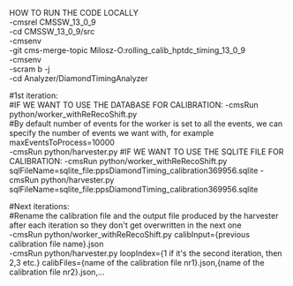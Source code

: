 HOW TO RUN THE CODE LOCALLY\
-cmsrel CMSSW_13_0_9\
-cd CMSSW_13_0_9/src\
-cmsenv\
-git cms-merge-topic Milosz-O:rolling_calib_hptdc_timing_13_0_9\
-cmsenv\
-scram b -j\
-cd Analyzer/DiamondTimingAnalyzer


#1st iteration:\
#IF WE WANT TO USE THE DATABASE FOR CALIBRATION:
-cmsRun python/worker_withReRecoShift.py\
#By default number of events for the worker is set to all the events, we can specify the number of events we want with, for example maxEventsToProcess=10000\
-cmsRun python/harvester.py
#IF WE WANT TO USE THE SQLITE FILE FOR CALIBRATION:
-cmsRun python/worker_withReRecoShift.py sqlFileName=sqlite_file:ppsDiamondTiming_calibration369956.sqlite
-cmsRun python/harvester.py sqlFileName=sqlite_file:ppsDiamondTiming_calibration369956.sqlite

#Next iterations:\
#Rename the calibration file and the output file produced by the harvester after each iteration so they don't get overwritten in the next one\
-cmsRun python/worker_withReRecoShift.py calibInput={previous calibration file name}.json\
-cmsRun python/harvester.py loopIndex={1 if it's the second iteration, then 2,3 etc.} calibFiles={name of the calibration file nr1}.json,{name of the calibration file nr2}.json,...

